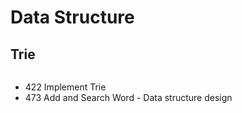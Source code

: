 # Data Structure

## Trie
``` java
```
* 422 Implement Trie
* 473 Add and Search Word - Data structure design


